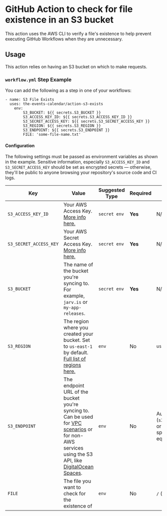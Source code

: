 # GitHub Action to check for file existence in an S3 bucket

This action uses the AWS CLI to verify a file's existence to help prevent executing GitHub Workflows when they are unnecessary.

## Usage

This action relies on having an S3 bucket on which to make requests.

### `workflow.yml` Step Example

You can add the following as a step in one of your workflows:

```
- name: S3 File Exists
  uses: the-events-calendar/action-s3-exists
	env:
		S3_BUCKET: ${{ secrets.S3_BUCKET }}
		S3_ACCESS_KEY_ID: ${{ secrets.S3_ACCESS_KEY_ID }}
		S3_SECRET_ACCESS_KEY: ${{ secrets.S3_SECRET_ACCESS_KEY }}
		S3_REGION: ${{ secrets.S3_REGION }}
		S3_ENDPOINT: ${{ secrets.S3_ENDPOINT }}
		FILE: 'some-file-name.txt'
```

#### Configuration

The following settings must be passed as environment variables as shown
in the example. Sensitive information, especially `S3_ACCESS_KEY_ID` and
`S3_SECRET_ACCESS_KEY` should be set as encrypted secrets — otherwise,
they'll be public to anyone browsing your repository's source code and
CI logs.

| Key | Value | Suggested Type | Required | Default |
| ------------- | ------------- | ------------- | ------------- | ------------- |
| `S3_ACCESS_KEY_ID` | Your AWS Access Key. [More info here.](https://docs.aws.amazon.com/general/latest/gr/managing-aws-access-keys.html) | `secret env` | **Yes** | N/A |
| `S3_SECRET_ACCESS_KEY` | Your AWS Secret Access Key. [More info here.](https://docs.aws.amazon.com/general/latest/gr/managing-aws-access-keys.html) | `secret env` | **Yes** | N/A |
| `S3_BUCKET` | The name of the bucket you're syncing to. For example, `jarv.is` or `my-app-releases`. | `secret env` | **Yes** | N/A |
| `S3_REGION` | The region where you created your bucket. Set to `us-east-1` by default. [Full list of regions here.](https://docs.aws.amazon.com/AWSEC2/latest/UserGuide/using-regions-availability-zones.html#concepts-available-regions) | `env` | No | `us-east-1` |
| `S3_ENDPOINT` | The endpoint URL of the bucket you're syncing to. Can be used for [VPC scenarios](https://aws.amazon.com/blogs/aws/new-vpc-endpoint-for-amazon-s3/) or for non-AWS services using the S3 API, like [DigitalOcean Spaces](https://www.digitalocean.com/community/tools/adapting-an-existing-aws-s3-application-to-digitalocean-spaces). | `env` | No | Automatic (`s3.amazonaws.com` or AWS's region-specific equivalent) |
| `FILE` | The file you want to check for the existence of | `env` | No | `/` (root of bucket) |

